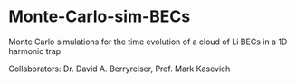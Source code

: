 # Monte-Carlo-sim-BECs
Monte Carlo simulations for the time evolution of a cloud of Li BECs in a 1D harmonic trap

Collaborators: Dr. David A. Berryreiser, Prof. Mark Kasevich
